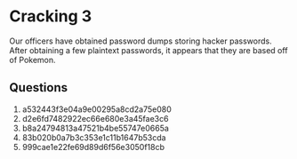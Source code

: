 # Cracking 3
Our officers have obtained password dumps storing hacker passwords. After obtaining a few plaintext passwords, it appears that they are based off of Pokemon.

## Questions
1. a532443f3e04a9e00295a8cd2a75e080	
2. d2e6fd7482922ec66e680e3a45fae3c6	
3. b8a24794813a47521b4be55747e0665a
4. 83b020b0a7b3c353e1c11b1647b53cda
5. 999cae1e22fe69d89d6f56e3050f18cb